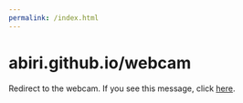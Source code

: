 ```yaml
---
permalink: /index.html
---
```


# abiri.github.io/webcam
Redirect to the webcam. If you see this message, click [here](https://dl.dropboxusercontent.com/s/8y7gntmevcurxxt/webcam.gif/).
